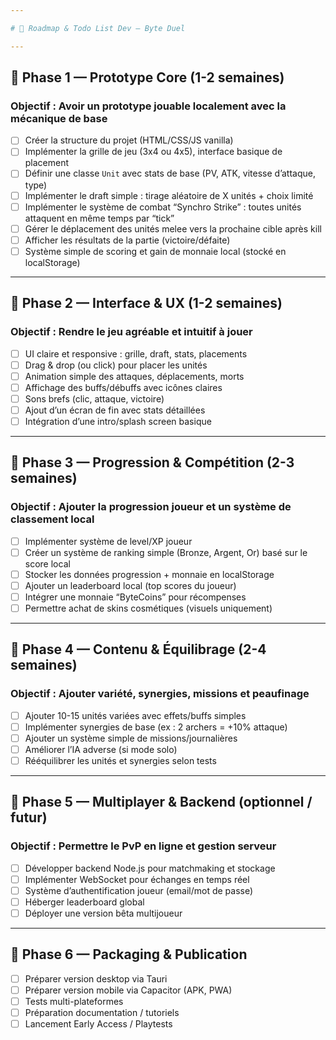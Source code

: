 ```yaml
---

# 🚀 Roadmap & Todo List Dev — Byte Duel

---
```


## 🔹 Phase 1 — Prototype Core (1-2 semaines)

### Objectif : Avoir un prototype jouable localement avec la mécanique de base

* [ ] Créer la structure du projet (HTML/CSS/JS vanilla)
* [ ] Implémenter la grille de jeu (3x4 ou 4x5), interface basique de placement
* [ ] Définir une classe `Unit` avec stats de base (PV, ATK, vitesse d’attaque, type)
* [ ] Implémenter le draft simple : tirage aléatoire de X unités + choix limité
* [ ] Implémenter le système de combat “Synchro Strike” : toutes unités attaquent en même temps par “tick”
* [ ] Gérer le déplacement des unités melee vers la prochaine cible après kill
* [ ] Afficher les résultats de la partie (victoire/défaite)
* [ ] Système simple de scoring et gain de monnaie local (stocké en localStorage)

---

## 🔹 Phase 2 — Interface & UX (1-2 semaines)

### Objectif : Rendre le jeu agréable et intuitif à jouer

* [ ] UI claire et responsive : grille, draft, stats, placements
* [ ] Drag & drop (ou click) pour placer les unités
* [ ] Animation simple des attaques, déplacements, morts
* [ ] Affichage des buffs/débuffs avec icônes claires
* [ ] Sons brefs (clic, attaque, victoire)
* [ ] Ajout d’un écran de fin avec stats détaillées
* [ ] Intégration d’une intro/splash screen basique

---

## 🔹 Phase 3 — Progression & Compétition (2-3 semaines)

### Objectif : Ajouter la progression joueur et un système de classement local

* [ ] Implémenter système de level/XP joueur
* [ ] Créer un système de ranking simple (Bronze, Argent, Or) basé sur le score local
* [ ] Stocker les données progression + monnaie en localStorage
* [ ] Ajouter un leaderboard local (top scores du joueur)
* [ ] Intégrer une monnaie “ByteCoins” pour récompenses
* [ ] Permettre achat de skins cosmétiques (visuels uniquement)

---

## 🔹 Phase 4 — Contenu & Équilibrage (2-4 semaines)

### Objectif : Ajouter variété, synergies, missions et peaufinage

* [ ] Ajouter 10-15 unités variées avec effets/buffs simples
* [ ] Implémenter synergies de base (ex : 2 archers = +10% attaque)
* [ ] Ajouter un système simple de missions/journalières
* [ ] Améliorer l’IA adverse (si mode solo)
* [ ] Rééquilibrer les unités et synergies selon tests

---

## 🔹 Phase 5 — Multiplayer & Backend (optionnel / futur)

### Objectif : Permettre le PvP en ligne et gestion serveur

* [ ] Développer backend Node.js pour matchmaking et stockage
* [ ] Implémenter WebSocket pour échanges en temps réel
* [ ] Système d’authentification joueur (email/mot de passe)
* [ ] Héberger leaderboard global
* [ ] Déployer une version bêta multijoueur

---

## 🔹 Phase 6 — Packaging & Publication

* [ ] Préparer version desktop via Tauri
* [ ] Préparer version mobile via Capacitor (APK, PWA)
* [ ] Tests multi-plateformes
* [ ] Préparation documentation / tutoriels
* [ ] Lancement Early Access / Playtests
